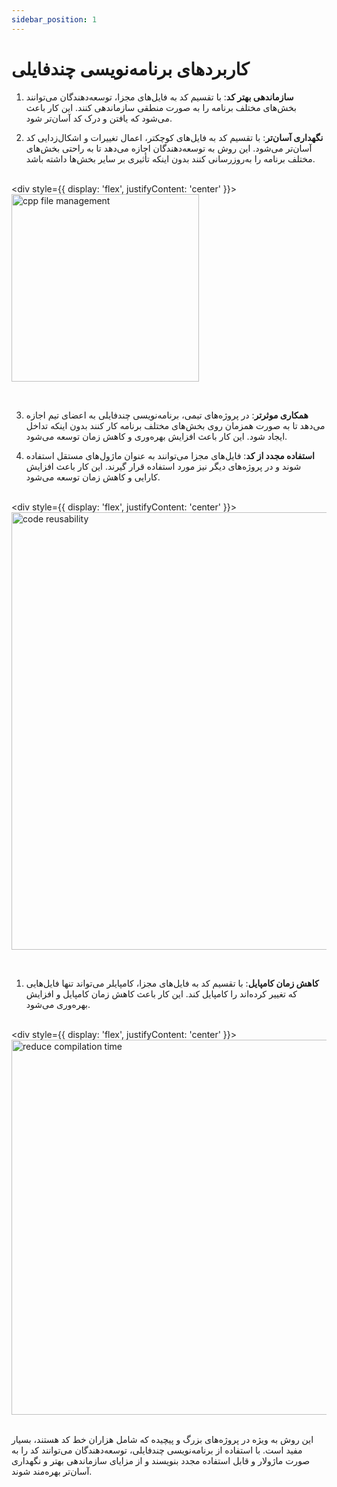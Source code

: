 ```yaml
---
sidebar_position: 1
---
```


# کاربردهای  برنامه‌نویسی چندفایلی

1. **سازماندهی بهتر کد**: با تقسیم کد به فایل‌های مجزا، توسعه‌دهندگان می‌توانند بخش‌های مختلف برنامه را به صورت منطقی سازماندهی کنند. این کار باعث می‌شود که یافتن و درک کد آسان‌تر شود.

2. **نگهداری آسان‌تر**: با تقسیم کد به فایل‌های کوچکتر، اعمال تغییرات و اشکال‌زدایی کد آسان‌تر می‌شود. این روش به توسعه‌دهندگان اجازه می‌دهد تا به راحتی بخش‌های مختلف برنامه را به‌روزرسانی کنند بدون اینکه تأثیری بر سایر بخش‌ها داشته باشد.

<br/><div style={{ display: 'flex', justifyContent: 'center' }}>
  <img src="https://encrypted-tbn0.gstatic.com/images?q=tbn:ANd9GcQH0NtqWK4FWvTCdoq7ReRp0lOmsLqip5HVJw&s" alt="cpp file management" width="300"/>
</div><br/>

3. **همکاری موثرتر**: در پروژه‌های تیمی، برنامه‌نویسی چندفایلی به اعضای تیم اجازه می‌دهد تا به صورت همزمان روی بخش‌های مختلف برنامه کار کنند بدون اینکه تداخل ایجاد شود. این کار باعث افزایش بهره‌وری و کاهش زمان توسعه می‌شود.

4. **استفاده مجدد از کد**: فایل‌های مجزا می‌توانند به عنوان ماژول‌های مستقل استفاده شوند و در پروژه‌های دیگر نیز مورد استفاده قرار گیرند. این کار باعث افزایش کارایی و کاهش زمان توسعه می‌شود.

<br/><div style={{ display: 'flex', justifyContent: 'center' }}>
  <img src="https://res.cloudinary.com/practicaldev/image/fetch/s--odirGNCk--/c_imagga_scale,f_auto,fl_progressive,h_420,q_auto,w_1000/https://thepracticaldev.s3.amazonaws.com/i/vii6h67joutryqurfcbt.jpg" alt="code reusability" width="700"/>
</div><br/>

1. **کاهش زمان کامپایل**: با تقسیم کد به فایل‌های مجزا، کامپایلر می‌تواند تنها فایل‌هایی که تغییر کرده‌اند را کامپایل کند. این کار باعث کاهش زمان کامپایل و افزایش بهره‌وری می‌شود.

<br/><div style={{ display: 'flex', justifyContent: 'center' }}>
  <img src="https://i.redd.it/367yvhux0fv11.png" alt="reduce compilation time" width="600"/>
</div><br/>
این روش به ویژه در پروژه‌های بزرگ و پیچیده که شامل هزاران خط کد هستند، بسیار مفید است. با استفاده از برنامه‌نویسی چندفایلی، توسعه‌دهندگان می‌توانند کد را به صورت ماژولار و قابل استفاده مجدد بنویسند و از مزایای سازماندهی بهتر و نگهداری آسان‌تر بهره‌مند شوند.
